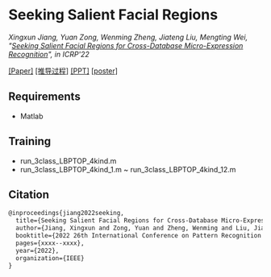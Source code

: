# Seeking Salient Facial Regions 

*Xingxun Jiang, Yuan Zong, Wenming Zheng, Jiateng Liu, Mengting Wei, "[Seeking Salient Facial Regions for Cross-Database Micro-Expression Recognition](https://arxiv.org/abs/2111.15361)", in ICRP'22*

[[Paper]](https://github.com/jiangxingxun/jiangxingxun.github.io/papers/TGSR/jiang_TGSR.pdf)
[[推导过程]](https://github.com/jiangxingxun/jiangxingxun.github.io/papers/TGSR/jiang_TGSR_formula.pdf)
[[PPT]](https://github.com/jiangxingxun/jiangxingxun.github.io/papers/TGSR/jiang_TGSR_ppt.pdf)
[[poster]](https://github.com/jiangxingxun/jiangxingxun.github.io/papers/TGSR/jiang_TGSR_poster.pdf)


## Requirements 

- Matlab

## Training

- run_3class_LBPTOP_4kind.m
- run_3class_LBPTOP_4kind_1.m ~ run_3class_LBPTOP_4kind_12.m

## Citation

```txt
@inproceedings{jiang2022seeking,
  title={Seeking Salient Facial Regions for Cross-Database Micro-Expression Recognition},
  author={Jiang, Xingxun and Zong, Yuan and Zheng, Wenming and Liu, Jiateng and Wei, Mengting},
  booktitle={2022 26th International Conference on Pattern Recognition (ICPR)},
  pages={xxxx--xxxx},
  year={2022},
  organization={IEEE}
}

```
